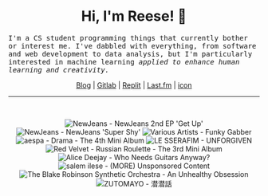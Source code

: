 <h1 align="center">Hi, I'm Reese! 👋</h1>

<p><samp>I'm a CS student programming things that currently bother or interest me. I've dabbled with everything, from software and web development to data analysis, but I'm particularly interested in machine learning <i>applied to enhance human learning and creativity.</i></p></samp>

<p align="center">
 <a href="https://renys.dev">Blog</a> | <a href="https://gitlab.com/renys">Gitlab</a> | <a href="https://replit.com/@renys">Replit</a> | <a href="https://last.fm/user/i-dle">Last.fm</a> | <a href="https://picrew.me/en/image_maker/1453974">icon</a>
</p>

<hr class="dotted">
<br>
<!-- lastfm -->
<p align="center"><img src="https://lastfm.freetls.fastly.net/i/u/64s/a136d71542814b44868ebf2efe357a35.jpg" title="NewJeans - NewJeans 2nd EP 'Get Up'"> <img src="https://lastfm.freetls.fastly.net/i/u/64s/55b73e13e3c3a49647b910111f18eb12.jpg" title="NewJeans - NewJeans 'Super Shy'"> <img src="https://lastfm.freetls.fastly.net/i/u/64s/ba67f3497ff74c0c412b4f861f74b0dc.jpg" title="Various Artists - Funky Gabber"> <img src="https://lastfm.freetls.fastly.net/i/u/64s/07bc2400d02a125e7b1ef0858ca57d71.jpg" title="aespa - Drama - The 4th Mini Album"> <img src="https://lastfm.freetls.fastly.net/i/u/64s/3440483112bc2197eb2f0be4e83523b0.jpg" title="LE SSERAFIM - UNFORGIVEN"> <img src="https://lastfm.freetls.fastly.net/i/u/64s/fc792422929af7a27deb96cb907dd28a.png" title="Red Velvet - Russian Roulette - The 3rd Mini Album"> <img src="https://lastfm.freetls.fastly.net/i/u/64s/36c6164343c1478ba7991e9397f6112f.png" title="Alice Deejay - Who Needs Guitars Anyway?"> <img src="https://lastfm.freetls.fastly.net/i/u/64s/1d6f03b591a3088598a2a93a948e20af.jpg" title="salem ilese - (MORE) Unsponsored Content"> <img src="https://lastfm.freetls.fastly.net/i/u/64s/749be81bdb105a89ee5a5cd59ae5a4b1.jpg" title="The Blake Robinson Synthetic Orchestra - An Unhealthy Obsession"> <img src="https://lastfm.freetls.fastly.net/i/u/64s/77d721b345bbfac3a0b6c885ed831cb8.jpg" title="ZUTOMAYO - 潜潜話"> </p>

